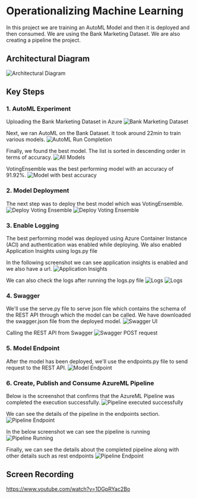 # Operationalizing Machine Learning

In this project we are training an AutoML Model and then it is deployed and then consumed. We are using the Bank Marketing Dataset. We are also creating a pipeline the project.

## Architectural Diagram
![Architectural Diagram](images/architecture.PNG)

## Key Steps

### 1. AutoML Experiment
Uploading the Bank Marketing Dataset in Azure
![Bank Marketing Dataset](images/dataset.PNG)

Next, we ran AutoML on the Bank Dataset. It took around 22min to train various models.
![AutoML Run Completion](images/completed_run.PNG)

Finally, we found the best model. The list is sorted in descending order in terms of accuracy.
![All Models](images/all_models.PNG)

VotingEnsemble was the best performing model with an accuracy of 91.92%.
![Model with best accuracy](images/best_model.PNG)

### 2. Model Deployment
The next step was to deploy the best model which was VotingEnsemble.
![Deploy Voting Ensemble](images/deployment_successful.PNG)
![Deploy Voting Ensemble](images/deployment_successful_2.PNG)

### 3. Enable Logging
The best performing model was deployed using Azure Container Instance (ACI) and authentication was enabled while deploying. We also enabled Application Insights using logs.py file
![]()

In the following screenshot we can see application insights is enabled and we also have a url.
![Application Insights](images/insights.PNG)

We can also check the logs after running the logs.py file
![Logs](images/insights_2.PNG)
![Logs](images/insights_3.PNG)

### 4. Swagger
We'll use the serve.py file to serve json file which contains the schema of the REST API through which the model can be called. We have downloaded the swagger.json file from the deployed model.
![Swagger UI](images/swagger_ui.png)


Calling the REST API from Swagger
![Swagger POST request](images/swagger_response.png)

### 5. Model Endpoint
After the model has been deployed, we'll use the endpoints.py file to send request to the REST API.
![Model Endpoint](images/end_point.PNG)

### 6. Create, Publish and Consume AzureML Pipeline
Below is the screenshot that confirms that the AzureML Pipeline was completed the execution successfully.
![Pipeline executed successfully](images/pipeline_completed_2.PNG)

We can see the details of the pipeline in the endpoints section.![Pipeline Endpoint](images/pipeline_endpoint.PNG)

In the below screenshot we can see the pipeline is running
![Pipeline Running](images/pipeline_running.PNG)

Finally, we can see the details about the completed pipeline along with other details such as rest endpoints
![Pipeline Endpoint](images/pipeline_endpoints_2.PNG)


## Screen Recording
https://www.youtube.com/watch?v=1DGpRYac2Bo
